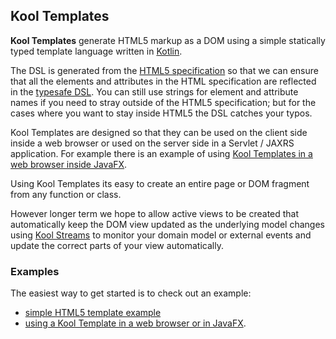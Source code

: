 ## Kool Templates

**Kool Templates** generate HTML5 markup as a DOM using a simple statically typed template language written in [Kotlin](http://jetbrains.github.com/kotlin/).

The DSL is generated from the [HTML5 specification](http://dev.w3.org/html5/spec/section-index.html) so that we can ensure that all the elements and attributes in the HTML specification are reflected in the [typesafe DSL](http://kool.io/versions/snapshot/apidocs/io/kool/template/html/org/w3c/dom/Node-extensions.html). You can still use strings for element and attribute names if you need to stray outside of the HTML5 specification; but for the cases where you want to stay inside HTML5 the DSL catches your typos.

Kool Templates are designed so that they can be used on the client side inside a web browser or used on the server side in a Servlet / JAXRS application. For example there is an example of using [Kool Templates in a web browser inside JavaFX](https://github.com/koolio/kool/tree/master/samples/kool-template-sample).

Using Kool Templates its easy to create an entire page or DOM fragment from any function or class.

However longer term we hope to allow active views to be created that automatically keep the DOM view updated as the underlying model changes  using [Kool Streams](https://github.com/koolio/kool/blob/master/kool-stream/ReadMe.md) to monitor your domain model or external events and update the correct parts of your view automatically.

### Examples

The easiest way to get started is to check out an example:

* [simple HTML5 template example](https://github.com/koolio/kool/blob/master/kool-template/src/test/kotlin/test/kool/template/html/HtmlTemplateTest.kt#L12)
* [using a Kool Template in a web browser or in JavaFX](https://github.com/koolio/kool/tree/master/samples/kool-template-sample).

